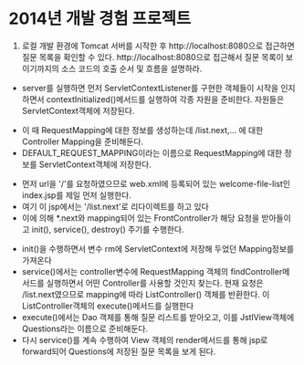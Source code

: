 2014년 개발 경험 프로젝트
=========

1. 로컬 개발 환경에 Tomcat 서버를 시작한 후 http://localhost:8080으로 접근하면 질문 목록을 확인할 수 있다. http://localhost:8080으로 접근해서 질문 목록이 보이기까지의 소스 코드의 호출 순서 및 흐름을 설명하라.

* server를 실행하면 먼저 ServletContextListener를 구현한 객체들이 시작을 인지하면서 contextInitialized()메서드를 실행하여 각종 자원을 준비한다. 자원들은 ServletContext객체에 저장된다.
 - 이 때 RequestMapping에 대한 정보를 생성하는데 /list.next,... 에 대한 Controller Mapping을 준비해둔다.
 - DEFAULT_REQUEST_MAPPING이라는 이름으로 RequestMapping에 대한 정보를 ServletContext객체에 저장한다.
* 먼저 url을 '/'를 요청하였으므로 web.xml에 등록되어 있는 welcome-file-list인 index.jsp를 제일 먼저 실행한다.
* 여기 이 jsp에서는 '/list.next'로 리다이렉트를 하고 있다
* 이에 의해 *.next와 mapping되어 있는 FrontController가 해당 요청을 받아들이고 init(), service(), destroy() 주기를 수행한다.
 - init()을 수행하면서 변수 rm에 ServletContext에 저장해 두었던 Mapping정보를 가져온다
 - service()에서는 controller변수에 RequestMapping 객체의 findController메서드를 실행하면서 어떤 Controller를 사용할 것인지 찾는다. 현재 요청은 /list.next였으므로 mapping에 따라 ListController() 객체를 반환한다. 이 ListController객체의 execute()메서드를 실행한다
 - execute()에서는 Dao 객체를 통해 질문 리스트를 받아오고, 이를 JstlView객체에 Questions라는 이름으로 준비해둔다.
 - 다시 service()를 계속 수행하여 View 객체의 render메서드를 통해 jsp로 forward되어 Questions에 저장된 질문 목록을 보게 된다.
